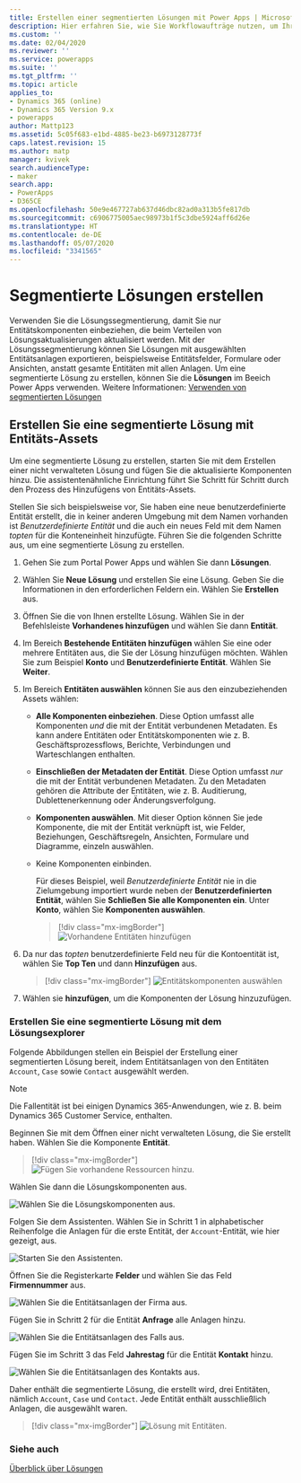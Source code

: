 ```yaml
---
title: Erstellen einer segmentierten Lösungen mit Power Apps | Microsoft-Dokumentation
description: Hier erfahren Sie, wie Sie Workflowaufträge nutzen, um Ihre Lösungen zu aktualisieren
ms.custom: ''
ms.date: 02/04/2020
ms.reviewer: ''
ms.service: powerapps
ms.suite: ''
ms.tgt_pltfrm: ''
ms.topic: article
applies_to:
- Dynamics 365 (online)
- Dynamics 365 Version 9.x
- powerapps
author: Mattp123
ms.assetid: 5c05f683-e1bd-4885-be23-b6973128773f
caps.latest.revision: 15
ms.author: matp
manager: kvivek
search.audienceType:
- maker
search.app:
- PowerApps
- D365CE
ms.openlocfilehash: 50e9e467727ab637d46dbc82ad0a313b5fe817db
ms.sourcegitcommit: c6906775005aec98973b1f5c3dbe5924aff6d26e
ms.translationtype: HT
ms.contentlocale: de-DE
ms.lasthandoff: 05/07/2020
ms.locfileid: "3341565"
---
```

# <a name="create-segmented-solutions"></a>Segmentierte Lösungen erstellen 
Verwenden Sie die Lösungssegmentierung, damit Sie nur Entitätskomponenten einbeziehen, die beim Verteilen von Lösungsaktualisierungen aktualisiert werden. Mit der Lösungssegmentierung können Sie Lösungen mit ausgewählten Entitätsanlagen exportieren, beispielsweise Entitätsfelder, Formulare oder Ansichten, anstatt gesamte Entitäten mit allen Anlagen. Um eine segmentierte Lösung zu erstellen, können Sie die **Lösungen** im Beeich Power Apps verwenden. Weitere Informationen: [Verwenden von segmentierten Lösungen](/power-platform/alm/segmented-solutions-alm)

## <a name="create-a-segmented-solution-with-entity-assets"></a>Erstellen Sie eine segmentierte Lösung mit Entitäts-Assets 
 Um eine segmentierte Lösung zu erstellen, starten Sie mit dem Erstellen einer nicht verwalteten Lösung und fügen Sie die aktualisierte Komponenten hinzu. Die assistentenähnliche Einrichtung führt Sie Schritt für Schritt durch den Prozess des Hinzufügens von Entitäts-Assets. 

Stellen Sie sich beispielsweise vor, Sie haben eine neue benutzerdefinierte Entität erstellt, die in keiner anderen Umgebung mit dem Namen vorhanden ist *Benutzerdefinierte Entität* und die auch ein neues Feld mit dem Namen *topten* für die Konteneinheit hinzufügte. Führen Sie die folgenden Schritte aus, um eine segmentierte Lösung zu erstellen. 
  
1. Gehen Sie zum Portal Power Apps und wählen Sie dann **Lösungen**.  
  
2.  Wählen Sie **Neue Lösung** und erstellen Sie eine Lösung. Geben Sie die Informationen in den erforderlichen Feldern ein. Wählen Sie **Erstellen** aus.  
  
3.  Öffnen Sie die von Ihnen erstellte Lösung. Wählen Sie in der Befehlsleiste **Vorhandenes hinzufügen** und wählen Sie dann **Entität**.  
  
4.  Im Bereich **Bestehende Entitäten hinzufügen** wählen Sie eine oder mehrere Entitäten aus, die Sie der Lösung hinzufügen möchten. Wählen Sie zum Beispiel **Konto** und **Benutzerdefinierte Entität**. Wählen Sie **Weiter**.  

5.  Im Bereich **Entitäten auswählen** können Sie aus den einzubeziehenden Assets wählen: 
    - **Alle Komponenten einbeziehen**. Diese Option umfasst alle Komponenten *und* die mit der Entität verbundenen Metadaten. Es kann andere Entitäten oder Entitätskomponenten wie z. B. Geschäftsprozessflows, Berichte, Verbindungen und Warteschlangen enthalten. 
    - **Einschließen der Metadaten der Entität**. Diese Option umfasst *nur* die mit der Entität verbundenen Metadaten. Zu den Metadaten gehören die Attribute der Entitäten, wie z. B. Auditierung, Dublettenerkennung oder Änderungsverfolgung. 
    - **Komponenten auswählen**. Mit dieser Option können Sie jede Komponente, die mit der Entität verknüpft ist, wie Felder, Beziehungen, Geschäftsregeln, Ansichten, Formulare und Diagramme, einzeln auswählen. 
    - Keine Komponenten einbinden. 

      Für dieses Beispiel, weil *Benutzerdefinierte Entität* nie in die Zielumgebung importiert wurde neben der **Benutzerdefinierten Entität**, wählen Sie **Schließen Sie alle Komponenten ein**. Unter **Konto**, wählen Sie **Komponenten auswählen**.  
      > [!div class="mx-imgBorder"] 
      > ![Vorhandene Entitäten hinzufügen ](media/add-existing-entities1.png)
  
6.  Da nur das *topten* benutzerdefinierte Feld neu für die Kontoentität ist, wählen Sie **Top Ten** und dann **Hinzufügen** aus.  
     > [!div class="mx-imgBorder"] 
     > ![Entitätskomponenten auswählen](media/add-existing-entities2.png)

7. Wählen sie **hinzufügen**, um die Komponenten der Lösung hinzuzufügen. 

### <a name="create-a-segmented-solution-using-solution-explorer"></a>Erstellen Sie eine segmentierte Lösung mit dem Lösungsexplorer  
Folgende Abbildungen stellen ein Beispiel der Erstellung einer segmentierten Lösung bereit, indem Entitätsanlagen von den Entitäten `Account`, `Case` sowie `Contact` ausgewählt werden.  

> [!NOTE]
> Die Fallentität ist bei einigen Dynamics 365-Anwendungen, wie z. B. beim Dynamics 365 Customer Service, enthalten. 
  
Beginnen Sie mit dem Öffnen einer nicht verwalteten Lösung, die Sie erstellt haben. Wählen Sie die Komponente **Entität**.  

 > [!div class="mx-imgBorder"] 
 > ![Fügen Sie vorhandene Ressourcen hinzu.](media/solution-segmentation-add-existing-resources-admin.png "Fügen Sie vorhandene Ressourcen hinzu.")  
  
 Wählen Sie dann die Lösungskomponenten aus.  
  
 ![Wählen Sie die Lösungskomponenten aus.](media/solution-segmentation-select-components-admin.png "Wählen Sie die Lösungskomponenten aus.")  
  
 Folgen Sie dem Assistenten. Wählen Sie in Schritt 1 in alphabetischer Reihenfolge die Anlagen für die erste Entität, der `Account`-Entität, wie hier gezeigt, aus.  
  
 ![Starten Sie den Assistenten.](media/solution-segmentation-wizard-starts-admin.png "Starten Sie den Assistenten.")  
  
 Öffnen Sie die Registerkarte **Felder** und wählen Sie das Feld **Firmennummer** aus.  
  
 ![Wählen Sie die Entitätsanlagen der Firma aus.](media/solution-segmentation-select-account-assets-admin.png "Wählen Sie die Entitätsanlagen der Firma aus.")  
  
 Fügen Sie in Schritt 2 für die Entität **Anfrage** alle Anlagen hinzu.  
  
 ![Wählen Sie die Entitätsanlagen des Falls aus.](media/solution-segmentation-select-case-assets-admin.png "Wählen Sie die Entitätsanlagen des Falls aus.")  
  
 Fügen Sie im Schritt 3 das Feld **Jahrestag** für die Entität **Kontakt** hinzu.  
  
 ![Wählen Sie die Entitätsanlagen des Kontakts aus.](media/solution-segmentation-select-contact-assets-admin.png "Wählen Sie die Entitätsanlagen des Kontakts aus.")  
  
 Daher enthält die segmentierte Lösung, die erstellt wird, drei Entitäten, nämlich `Account`, `Case` und `Contact`. Jede Entität enthält ausschließlich Anlagen, die ausgewählt waren.  
  
 > [!div class="mx-imgBorder"] 
 > ![Lösung mit Entitäten.](media/solution-segmentation-solution-entities-admin.png "Lösung mit Entitäten.")  
  
  
### <a name="see-also"></a>Siehe auch  
 [Überblick über Lösungen](solutions-overview.md)



